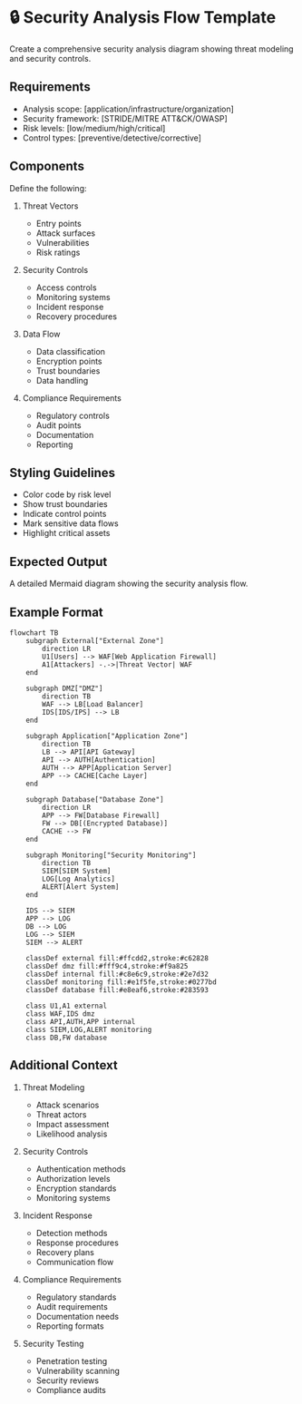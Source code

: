 <!--
mode: auto
tools: vscode-markdown, mermaid-preview
-->

# 🔒 Security Analysis Flow Template

Create a comprehensive security analysis diagram showing threat modeling and security controls.

## Requirements

- Analysis scope: [application/infrastructure/organization]
- Security framework: [STRIDE/MITRE ATT&CK/OWASP]
- Risk levels: [low/medium/high/critical]
- Control types: [preventive/detective/corrective]

## Components

Define the following:
1. Threat Vectors
   - Entry points
   - Attack surfaces
   - Vulnerabilities
   - Risk ratings

2. Security Controls
   - Access controls
   - Monitoring systems
   - Incident response
   - Recovery procedures

3. Data Flow
   - Data classification
   - Encryption points
   - Trust boundaries
   - Data handling

4. Compliance Requirements
   - Regulatory controls
   - Audit points
   - Documentation
   - Reporting

## Styling Guidelines

- Color code by risk level
- Show trust boundaries
- Indicate control points
- Mark sensitive data flows
- Highlight critical assets

## Expected Output

A detailed Mermaid diagram showing the security analysis flow.

## Example Format

```mermaid
flowchart TB
    subgraph External["External Zone"]
        direction LR
        U1[Users] --> WAF[Web Application Firewall]
        A1[Attackers] -.->|Threat Vector| WAF
    end

    subgraph DMZ["DMZ"]
        direction TB
        WAF --> LB[Load Balancer]
        IDS[IDS/IPS] --> LB
    end

    subgraph Application["Application Zone"]
        direction TB
        LB --> API[API Gateway]
        API --> AUTH[Authentication]
        AUTH --> APP[Application Server]
        APP --> CACHE[Cache Layer]
    end

    subgraph Database["Database Zone"]
        direction LR
        APP --> FW[Database Firewall]
        FW --> DB[(Encrypted Database)]
        CACHE --> FW
    end

    subgraph Monitoring["Security Monitoring"]
        direction TB
        SIEM[SIEM System]
        LOG[Log Analytics]
        ALERT[Alert System]
    end

    IDS --> SIEM
    APP --> LOG
    DB --> LOG
    LOG --> SIEM
    SIEM --> ALERT

    classDef external fill:#ffcdd2,stroke:#c62828
    classDef dmz fill:#fff9c4,stroke:#f9a825
    classDef internal fill:#c8e6c9,stroke:#2e7d32
    classDef monitoring fill:#e1f5fe,stroke:#0277bd
    classDef database fill:#e8eaf6,stroke:#283593

    class U1,A1 external
    class WAF,IDS dmz
    class API,AUTH,APP internal
    class SIEM,LOG,ALERT monitoring
    class DB,FW database
```

## Additional Context

1. Threat Modeling
   - Attack scenarios
   - Threat actors
   - Impact assessment
   - Likelihood analysis

2. Security Controls
   - Authentication methods
   - Authorization levels
   - Encryption standards
   - Monitoring systems

3. Incident Response
   - Detection methods
   - Response procedures
   - Recovery plans
   - Communication flow

4. Compliance Requirements
   - Regulatory standards
   - Audit requirements
   - Documentation needs
   - Reporting formats

5. Security Testing
   - Penetration testing
   - Vulnerability scanning
   - Security reviews
   - Compliance audits
